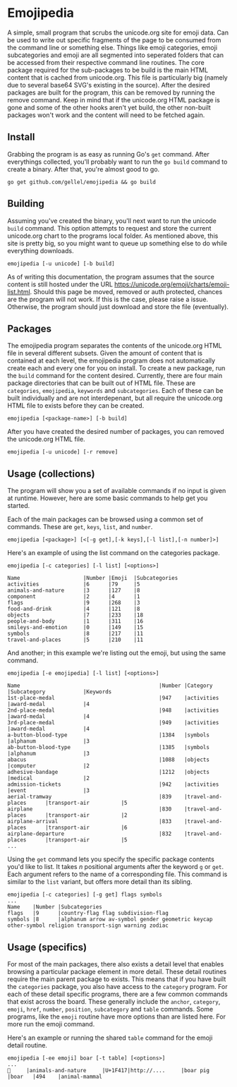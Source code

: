 # Emojipedia

A simple, small program that scrubs the unicode.org site for emoji data. Can be used to write out specific fragments of the page to be consumed from the command line or something else. Things like emoji categories, emoji subcategories and emoji are all segmented into seperated folders that can be accessed from their respective command line routines. The core package required for the sub-packages to be build is the main HTML content that is cached from unicode.org. This file is particularly big (namely due to several base64 SVG's existing in the source). After the desired packages are built for the program, this can be removed by running the remove command. Keep in mind that if the unicode.org HTML package is gone and some of the other hooks aren't yet build, the other non-built packages won't work and the content will need to be fetched again.

## Install

Grabbing the program is as easy as running Go's `get` command. After everythings collected, you'll probably want to run the `go build` command to create a binary. After that, you're almost good to go.

```go get github.com/gellel/emojipedia && go build```

## Building

Assuming you've created the binary, you'll next want to run the unicode `build` command. This option attempts to request and store the current unicode.org chart to the programs local folder. As mentioned above, this site is pretty big, so you might want to queue up something else to do while everything downloads.

```emojipedia [-u unicode] [-b build]```

As of writing this documentation, the program assumes that the source content is still hosted under the URL https://unicode.org/emoji/charts/emoji-list.html. Should this page be moved, removed or auth protected, chances are the program will not work. If this is the case, please raise a issue. Otherwise, the program should just download and store the file (eventually).

## Packages

The emojipedia program separates the contents of the unicode.org HTML file in several different subsets. Given the amount of content that is contained at each level, the emojipedia program does not automatically create each and every one for you on install. To create a new package, run the `build` command for the content desired. Currently, there are four main package directories that can be built out of HTML file. These are `categories`, `emojipedia`, `keywords` and `subcategories`. Each of these can be built individually and are not interdepenant, but all require the unicode.org HTML file to exists before they can be created.

```emojipedia [<package-name>] [-b build]```

After you have created the desired number of packages, you can removed the unicode.org HTML file.

```emojipedia [-u unicode] [-r remove]```


## Usage (collections)

The program will show you a set of available commands if no input is given at runtime. However, here are some basic commands to help get you started.

Each of the main packages can be browsed using a common set of commands. These are `get`, `keys`, `list`, and `number`. 

```emojipedia [<package>] [<[-g get],[-k keys],[-l list],[-n number]>]```

Here's an example of using the list command on the categories package.

```
emojipedia [-c categories] [-l list] [<options>]

Name                    |Number |Emoji  |Subcategories
activities              |6      |79     |5
animals-and-nature      |3      |127    |8
component               |2      |4      |1
flags                   |9      |268    |3
food-and-drink          |4      |121    |8
objects                 |7      |233    |18
people-and-body         |1      |311    |16
smileys-and-emotion     |0      |149    |15
symbols                 |8      |217    |11
travel-and-places       |5      |210    |11
```

And another; in this example we're listing out the emoji, but using the same command.

```
emojipedia [-e emojipedia] [-l list] [<options>]

Name                                            |Number |Category               |Subcategory            |Keywords
1st-place-medal                                 |947    |activities             |award-medal            |4
2nd-place-medal                                 |948    |activities             |award-medal            |4
3rd-place-medal                                 |949    |activities             |award-medal            |4
a-button-blood-type                             |1384   |symbols                |alphanum               |3
ab-button-blood-type                            |1385   |symbols                |alphanum               |3
abacus                                          |1088   |objects                |computer               |2
adhesive-bandage                                |1212   |objects                |medical                |2
admission-tickets                               |942    |activities             |event                  |3
aerial-tramway                                  |839    |travel-and-places      |transport-air          |5
airplane                                        |830    |travel-and-places      |transport-air          |2
airplane-arrival                                |833    |travel-and-places      |transport-air          |6
airplane-departure                              |832    |travel-and-places      |transport-air          |5
... 
```

Using the `get` command lets you specify the specific package contents you'd like to list. It takes _n_ positional arguments after the keyword `g` or `get`. Each argument refers to the name of a corresponding file. This command is similar to the `list` variant, but offers more detail than its sibling.

```
emojipedia [-c categories] [-g get] flags symbols
...
Name    |Number |Subcategories
flags   |9      |country-flag flag subdivision-flag
symbols |8      |alphanum arrow av-symbol gender geometric keycap other-symbol religion transport-sign warning zodiac
```

## Usage (specifics)

For most of the main packages, there also exists a detail level that enables browsing a particular package element in more detail. These detail routines require the main parent package to exists. This means that if you have built the `categories` package, you also have access to the `category` program. For each of these detail specific programs, there are a few common commands that exist across the board. These generally include the `anchor`, `category`, `emoji`, `href`, `number`, `position`, `subcategory` and `table` commands. Some programs, like the `emoji` routine have more options than are listed here. For more run the emoji command.

Here's an example or running the shared `table` command for the emoji detail routine.

```
emojipedia [-ee emoji] boar [-t table] [<options>]
...
🐗     |animals-and-nature     |U+1F417|http://....     |boar pig       |boar   |494    |animal-mammal
```

